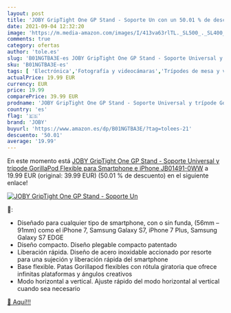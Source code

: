 ```yaml
---
layout: post
title: 'JOBY GripTight One GP Stand - Soporte Un con un 50.01 % de descuento'
date: 2021-09-04 12:32:20
image: 'https://m.media-amazon.com/images/I/413va63rlTL._SL500_._SL400_.jpg'
comments: true
category: ofertas
author: 'tole.es'
slug: 'B01NGTBA3E-es JOBY GripTight One GP Stand - Soporte Universal y trípode...'
sku: 'B01NGTBA3E-es'
tags: [ 'Electrónica','Fotografía y videocámaras','Trípodes de mesa y viaje','Trípodes y monopies','iphone','joby','smartphone', ]
actualPrice: 19.99 EUR
currency: EUR
price: 19.99
comparePrice: 39.99 EUR
prodname: 'JOBY GripTight One GP Stand - Soporte Universal y trípode GorillaPod Flexible para Smartphone e iPhone  JB01491-0WW'
country: 'es'
flag: '🇪🇸'
brand: 'JOBY'
buyurl: 'https://www.amazon.es/dp/B01NGTBA3E/?tag=tolees-21'
descuento: '50.01'
average: '19.99'
---
```


En este momento está [JOBY GripTight One GP Stand - Soporte Universal y trípode GorillaPod Flexible para Smartphone e iPhone  JB01491-0WW](https://www.amazon.es/dp/B01NGTBA3E/?tag=tolees-21) a 19.99 EUR (original: 39.99 EUR) (50.01 %  de descuento) en el siguiente enlace!

[![JOBY GripTight One GP Stand - Soporte Un](https://m.media-amazon.com/images/I/413va63rlTL._SL500_._SL400_.jpg)](https://www.amazon.es/dp/B01NGTBA3E/?tag=tolees-21)

🔎:

- Diseñado para cualquier tipo de smartphone, con o sin funda, (56mm – 91mm) como el iPhone 7, Samsung Galaxy S7, iPhone 7 Plus, Samsung Galaxy S7 EDGE
- Diseño compacto. Diseño plegable compacto patentado
- Liberación rápida. Diseño de acero inoxidable accionado por resorte para una sujeción y liberación rápida del smartphone
- Base flexible. Patas Gorillapod flexibles con rótula giratoria que ofrece infinitas plataformas y ángulos creativos
- Modo horizontal a vertical. Ajuste rápido del modo horizontal al vertical cuando sea necesario

[🛒 Aquí!!!](https://www.amazon.es/dp/B01NGTBA3E/?tag=tolees-21)
